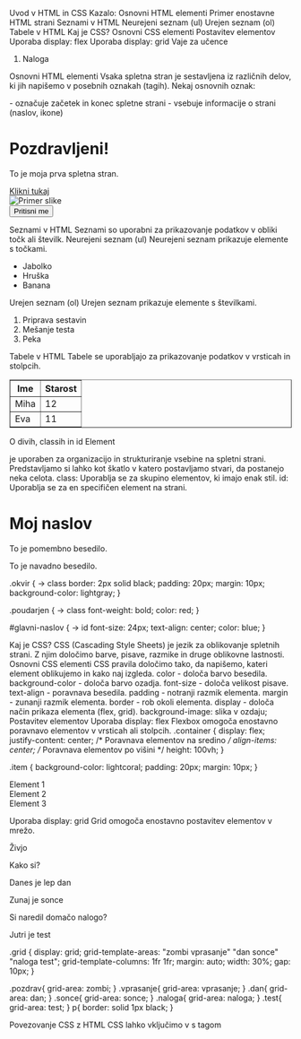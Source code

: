 Uvod v HTML in CSS
Kazalo:
Osnovni HTML elementi
Primer enostavne HTML strani
Seznami v HTML
Neurejeni seznam (ul)
Urejen seznam (ol)
Tabele v HTML
Kaj je CSS?
Osnovni CSS elementi
Postavitev elementov
Uporaba display: flex
Uporaba display: grid
Vaje za učence
1. Naloga

Osnovni HTML elementi
Vsaka spletna stran je sestavljena iz različnih delov, ki jih napišemo v posebnih oznakah (tagih). Nekaj osnovnih oznak:
<html> - označuje začetek in konec spletne strani
<head> - vsebuje informacije o strani (naslov, ikone)
<title> - določa naslov strani
<body> - glavni del strani, kjer so besedila, slike itd

<h1> - naslov največje velikosti (gre do števila 6)
<p> - odstavek s tekstom
<a> - povezava do druge strani
<img> - vstavi sliko
<button> - ustvari gumb
<strong> - poudari besedilo
<b> - naredi besedilo krepko
<br> - prelom vrstice

Pomagaj si s to stranjo: https://www.w3schools.com/html/default.asp
Primer enostavne HTML strani
<!DOCTYPE html>
<html>
<head>
    <title>Moja prva stran</title>
</head>
<body>
    <h1>Pozdravljeni!</h1>
    <p>To je moja prva spletna stran.</p>
    <a href="https://www.google.com">Klikni tukaj</a>
    <br>
    <img src="slika.jpg" alt="Primer slike">
    <br>
    <button>Pritisni me</button>
</body>
</html>






Seznami v HTML
Seznami so uporabni za prikazovanje podatkov v obliki točk ali številk.
Neurejeni seznam (ul)
Neurejeni seznam prikazuje elemente s točkami.
<ul>
    <li>Jabolko</li>
    <li>Hruška</li>
    <li>Banana</li>
</ul>
Urejen seznam (ol)
Urejen seznam prikazuje elemente s številkami.
<ol>
    <li>Priprava sestavin</li>
    <li>Mešanje testa</li>
    <li>Peka</li>
</ol>












Tabele v HTML
Tabele se uporabljajo za prikazovanje podatkov v vrsticah in stolpcih.
<table border="1">
    <tr>
        <th>Ime</th>
        <th>Starost</th>
    </tr>
    <tr>
        <td>Miha</td>
        <td>12</td>
    </tr>
    <tr>
        <td>Eva</td>
        <td>11</td>
    </tr>
</table>






















O divih, classih in id
Element <div> je uporaben za organizacijo in strukturiranje vsebine na spletni strani. Predstavljamo si lahko kot škatlo v katero postavljamo stvari, da postanejo neka celota.
class: Uporablja se za skupino elementov, ki imajo enak stil.
id: Uporablja se za en specifičen element na strani.

<body>
    <div class="okvir">
        <h1 id="glavni-naslov">Moj naslov</h1>
        <p class="poudarjen">To je pomembno besedilo.</p>
        <p>To je navadno besedilo.</p>
    </div>
</body>

.okvir { -> class
            border: 2px solid black;
            padding: 20px;
            margin: 10px;
            background-color: lightgray;
 }

 .poudarjen { -> class
 	font-weight: bold;
color: red;
 }

 #glavni-naslov { -> id
 	font-size: 24px;
            text-align: center;
            color: blue;
 }





Kaj je CSS?
CSS (Cascading Style Sheets) je jezik za oblikovanje spletnih strani. Z njim določimo barve, pisave, razmike in druge oblikovne lastnosti.
Osnovni CSS elementi
CSS pravila določimo tako, da napišemo, kateri element oblikujemo in kako naj izgleda.
color - določa barvo besedila.
background-color - določa barvo ozadja.
font-size - določa velikost pisave.
text-align - poravnava besedila.
padding - notranji razmik elementa.
margin - zunanji razmik elementa.
border - rob okoli elementa.
display - določa način prikaza elementa (flex, grid).
background-image: slika v ozdaju;
Postavitev elementov
Uporaba display: flex
Flexbox omogoča enostavno poravnavo elementov v vrsticah ali stolpcih.
.container {
    display: flex;
    justify-content: center; /* Poravnava elementov na sredino */
    align-items: center; /* Poravnava elementov po višini */
    height: 100vh;
}

.item {
    background-color: lightcoral;
    padding: 20px;
    margin: 10px;
}

<div class="container">
    <div class="item">Element 1</div>
    <div class="item">Element 2</div>
    <div class="item">Element 3</div>
</div>


Uporaba display: grid
Grid omogoča enostavno postavitev elementov v mrežo.
<div class="grid">
        <div class="pozdrav"><p>Živjo</p></div>
        <div class="vprasanje"><p>Kako si?</p></div>
        <div class="dan"><p>Danes je lep dan</p></div>
        <div class="sonce"><p>Zunaj je sonce</p></div>
        <div class="naloga"><p>Si naredil domačo nalogo?</p></div>
        <div class="test"><p>Jutri je test</p></div>
    </div>

.grid {
    display: grid;
    grid-template-areas: 
    "zombi vprasanje"
    "dan sonce"
    "naloga test"; 
    grid-template-columns: 1fr 1fr;
    margin: auto;
    width: 30%;
    gap: 10px;
}

.pozdrav{
    grid-area: zombi;
}
.vprasanje{
    grid-area: vprasanje;
}
.dan{
    grid-area: dan;
}
.sonce{
    grid-area: sonce;
}
.naloga{
    grid-area: naloga;
}
.test{
    grid-area: test;
}
p{
    border: solid 1px black;
}

Povezovanje CSS z HTML
CSS lahko vključimo v <head> s tagom <style> ali pa uporabimo zunanjo datoteko in jo povežemo s <link>.
Primer povezave CSS z HTML:
<head>
    <link rel="stylesheet" type="text/css" href="style.css">
</head>




































Vaje za učence
1. Naloga
Ustvari nov dokument index.html v novi mapi poimenovani nal1
Dodaj vsaj eno sliko, vsaj eno besedilo, en seznam (lahko ul ali ol), vsaj eno povezavo. Ostalo po želji.
Tema naj bo živali, šport, potovanje ali igre.
Nardi css datoteko in jo poimenuj style.css. Ne pozabi je povezati z html.
Uporabi display grid ali flex.
Naredi vsaj dva diva. (to moraš zaradi display)
Naj bo veliko barvu. Spremeni barvo ozadja ali pa celo dodaj sliko.
V css dodaj vsaj en border, preizkusi padding in margin. Sliki dodaj border-radius.



